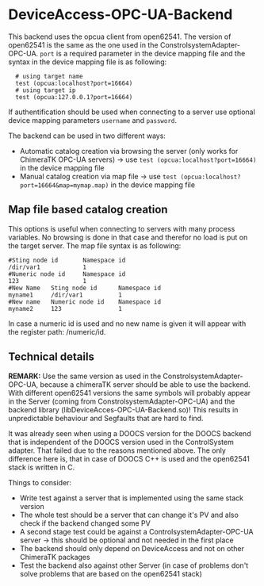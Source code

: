 # DeviceAccess-OPC-UA-Backend

This backend uses the opcua client from open62541. The version of open62541 is the same as the one used in the ConstrolsystemAdapter-OPC-UA. 
`port` is a required parameter in the device mapping file and the syntax in the device mapping file is as following:
       
      # using target name 
      test (opcua:localhost?port=16664)
      # using target ip
      test (opcua:127.0.0.1?port=16664)

If authentification should be used when connecting to a server use optional device mapping parameters `username` and `password`.

The backend can be used in two different ways:

- Automatic catalog creation via browsing the server (only works for ChimeraTK OPC-UA servers) &rarr; use `test (opcua:localhost?port=16664)` in the device mapping file
- Manual catalog creation via map file &rarr; use `test (opcua:localhost?port=16664&map=mymap.map)` in the device mapping file

## Map file based catalog creation

This options is useful when connecting to servers with many process variables. No browsing is done in that case and therefor no load is put on the target server.
The map file syntax is as following:

    #Sting node id       Namespace id
    /dir/var1            1
    #Numeric node id     Namespace id
    123                  1
    #New Name   Sting node id      Namespace id
    myname1     /dir/var1          1
    #New name   Numeric node id    Namespace id
    myname2     123                1 

In case a numeric id is used and no new name is given it will appear with the register path: /numeric/id.

## Technical details

**REMARK:**
Use the same version as used in the ConstrolsystemAdapter-OPC-UA, because a chimeraTK server should be able to use the backend. With different open62541 versions 
the same symbols will probably appear in the Server (coming from ConstrolsystemAdapter-OPC-UA) and the backend library (libDeviceAcces-OPC-UA-Backend.so)! 
This results in unpredictable behaviour and Segfaults that are hard to find.

It was already seen when using a DOOCS version for the DOOCS backend that is independent of the DOOCS version used in the ControlSystem adapter. That failed due to the reasons mentioned above. The only difference here is, that in case of DOOCS C++ is used and the open62541 stack is written in C. 


Things to consider:

- Write test against a server that is implemented using the same stack version
- The whole test should be a server that can change it's PV and also check if the backend changed some PV
- A second stage test could be against a ControlsystemAdapter-OPC-UA server -> this should be optional and not needed in the first place
- The backend should only depend on DeviceAccess and not on other ChimeraTK packages
- Test the backend also against other Server (in case of problems don't solve problems that are based on the open62541 stack)
